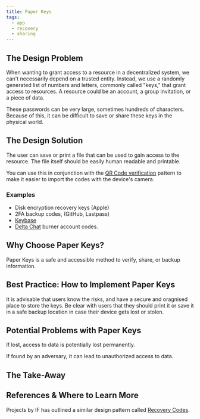 ```yaml
---
title: Paper Keys
tags:
  - app
  - recovery
  - sharing
---
```


## The Design Problem

When wanting to grant access to a resource in a decentralized system, we can't
necessarily depend on a trusted entity. Instead, we use a randomly generated
list of numbers and letters, commonly called "keys," that grant access to
resources. A resource could be an account, a group invitation, or a piece of
data.

These passwords can be very large, sometimes hundreds of
characters. Because of this, it can be difficult to save or share these keys
in the physical world.

## The Design Solution

The user can save or print a file that can be used to gain access to the
resource. The file itself should be easily human readable and printable.

You can use this in conjunction with the [QR Code
verification](QR-code-verification.md) pattern to make it easier to import the
codes with the device's camera.

### Examples

- Disk encryption recovery keys (Apple)
- 2FA backup codes, (GitHub, Lastpass)
- [Keybase](https://keybase.io/blog/keybase-new-key-model)
- [Delta Chat](https://deltachat) burner account codes.

## Why Choose Paper Keys?

Paper Keys is a safe and accessible method to verify, share, or backup information.

## Best Practice: How to Implement Paper Keys

It is advisable that users know the risks, and have a secure and oragnised
place to store the keys. Be clear with users that they should print it or
save it in a safe backup location in case their device gets lost or stolen.

## Potential Problems with Paper Keys

If lost, access to data is potentially lost permanently.

If found by an adversary, it can lead to unauthorized access to data.

## The Take-Away

## References & Where to Learn More

Projects by IF has outlined a similar design pattern called [Recovery Codes](https://catalogue.projectsbyif.com/patterns/recovery-codes/).
